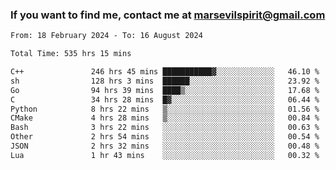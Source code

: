 ### If you want to find me, contact me at marsevilspirit@gmail.com

<!--
**marsevilspirit/marsevilspirit** is a ✨ _special_ ✨ repository because its `README.md` (this file) appears on your GitHub profile.

Here are some ideas to get you started:

- 🔭 I’m currently working on ...
- 🌱 I’m currently learning ...
- 👯 I’m looking to collaborate on ...
- 🤔 I’m looking for help with ...
- 💬 Ask me about ...
- 📫 How to reach me: ...
- 😄 Pronouns: ...
- ⚡ Fun fact: ...
-->
<!--START_SECTION:waka-->

```txt
From: 18 February 2024 - To: 16 August 2024

Total Time: 535 hrs 15 mins

C++               246 hrs 45 mins ███████████▓░░░░░░░░░░░░░   46.10 %
sh                128 hrs 3 mins  ██████░░░░░░░░░░░░░░░░░░░   23.92 %
Go                94 hrs 39 mins  ████▒░░░░░░░░░░░░░░░░░░░░   17.68 %
C                 34 hrs 28 mins  █▓░░░░░░░░░░░░░░░░░░░░░░░   06.44 %
Python            8 hrs 22 mins   ▒░░░░░░░░░░░░░░░░░░░░░░░░   01.56 %
CMake             4 hrs 28 mins   ▒░░░░░░░░░░░░░░░░░░░░░░░░   00.84 %
Bash              3 hrs 22 mins   ░░░░░░░░░░░░░░░░░░░░░░░░░   00.63 %
Other             2 hrs 54 mins   ░░░░░░░░░░░░░░░░░░░░░░░░░   00.54 %
JSON              2 hrs 32 mins   ░░░░░░░░░░░░░░░░░░░░░░░░░   00.48 %
Lua               1 hr 43 mins    ░░░░░░░░░░░░░░░░░░░░░░░░░   00.32 %
```

<!--END_SECTION:waka-->
